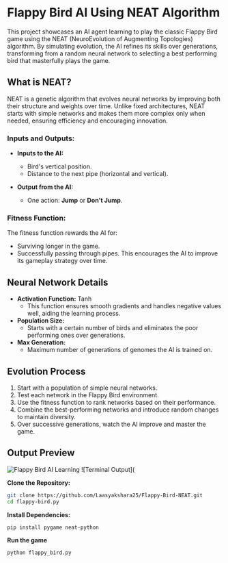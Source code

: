# Flappy Bird AI Using NEAT Algorithm

This project showcases an AI agent learning to play the classic Flappy Bird game using the NEAT (NeuroEvolution of Augmenting Topologies) algorithm. By simulating evolution, the AI refines its skills over generations, transforming from a random neural network to selecting a best performing bird that masterfully plays the game.



## What is NEAT?

NEAT is a genetic algorithm that evolves neural networks by improving both their structure and weights over time. Unlike fixed architectures, NEAT starts with simple networks and makes them more complex only when needed, ensuring efficiency and encouraging innovation.

### Inputs and Outputs:
- **Inputs to the AI:**
  - Bird's vertical position.
  - Distance to the next pipe (horizontal and vertical).
  
- **Output from the AI:**
  - One action:  **Jump** or **Don't Jump**.

### Fitness Function:
The fitness function rewards the AI for:
- Surviving longer in the game.
- Successfully passing through pipes. 
This encourages the AI to improve its gameplay strategy over time.


##  Neural Network Details

- **Activation Function:** Tanh
  - This function ensures smooth gradients and handles negative values well, aiding the learning process.
- **Population Size:**
  - Starts with a certain number of birds and eliminates the poor performing ones over generations.
 - **Max Generation:**
    - Maximum number of generations of genomes the AI is trained on.



## Evolution Process

1. Start with a population of simple neural networks.
2. Test each network in the Flappy Bird environment.
3. Use the fitness function to rank networks based on their performance.
4. Combine the best-performing networks and introduce random changes to maintain diversity.
5. Over successive generations, watch the AI improve and master the game.


## Output Preview

![Flappy Bird AI Learning](https://github.com/Laasyakshara25/Flappy-Bird-NEAT/blob/main/output/flappy-bird.gif)
![Terminal Output](




 **Clone the Repository:**
   ```bash
   git clone https://github.com/Laasyakshara25/Flappy-Bird-NEAT.git
   cd flappy-bird.py
```
**Install Dependencies:**
```bash
pip install pygame neat-python
```
**Run the game**
```bash
python flappy_bird.py

